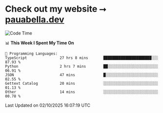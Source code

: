 # Check out my website ⭢ [pauabella.dev](https://pauabella.dev)

<!--START_SECTION:waka-->
![Code Time](http://img.shields.io/badge/Code%20Time-4%2C867%20hrs%2039%20mins-blue)

📊 **This Week I Spent My Time On** 

```text
💬 Programming Languages: 
TypeScript               27 hrs 8 mins       ██████████████████████░░░   87.93 % 
Python                   2 hrs 7 mins        ██░░░░░░░░░░░░░░░░░░░░░░░   06.91 % 
JSON                     47 mins             █░░░░░░░░░░░░░░░░░░░░░░░░   02.55 % 
Gettext Catalog          20 mins             ░░░░░░░░░░░░░░░░░░░░░░░░░   01.13 % 
Other                    14 mins             ░░░░░░░░░░░░░░░░░░░░░░░░░   00.78 % 
```


 Last Updated on 02/10/2025 16:07:19 UTC
<!--END_SECTION:waka-->
